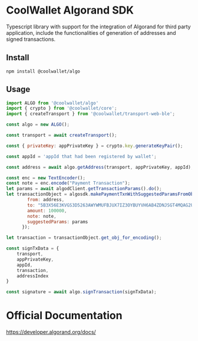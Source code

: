# CoolWallet Algorand SDK

Typescript library with support for the integration of Algorand for third party application, include the functionalities of generation of addresses and signed transactions. 


## Install

```shell
npm install @coolwallet/algo
```

## Usage

```javascript
import ALGO from '@coolwallet/algo'
import { crypto } from '@coolwallet/core';
import { createTransport } from '@coolwallet/transport-web-ble';

const algo = new ALGO();

const transport = await createTransport();

const { privateKey: appPrivateKey } = crypto.key.generateKeyPair();

const appId = 'appId that had been registered by wallet';

const address = await algo.getAddress(transport, appPrivateKey, appId);

const enc = new TextEncoder();
const note = enc.encode("Payment Transaction");
let params = await algodClient.getTransactionParams().do();
let transactionObject = algosdk.makePaymentTxnWithSuggestedParamsFromObject({
        from: address,
        to: "5B3X56E3KVGS3D5263AWYWMUFBJUX7IZ3OYBUYVH6AB4ZDNJSGT4MQAG2U",
        amount: 100000,
        note: note,
        suggestedParams: params
      });

let transaction = transactionObject.get_obj_for_encoding();

const signTxData = {
    transport,
    appPrivateKey,
    appId,
    transaction,
    addressIndex
}

const signature = await algo.signTransaction(signTxData);
```

# Official Documentation

https://developer.algorand.org/docs/